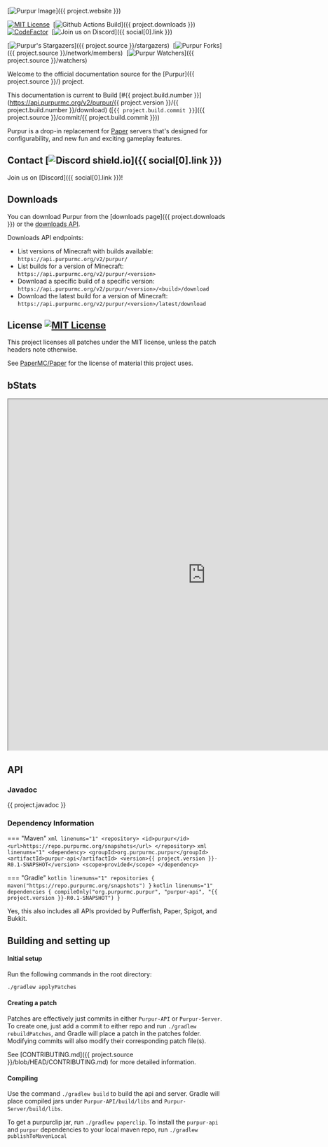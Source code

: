 [![Purpur Image](https://user-images.githubusercontent.com/74448585/150906023-101cd383-da82-4a3c-9603-a3b5741c3994.png)]({{ project.website }})

<div markdown="1" id="center">

[![MIT License](https://img.shields.io/github/license/PurpurMC/Purpur?&logo=github)](License)&nbsp;
[![Github Actions Build](https://img.shields.io/github/workflow/status/purpurmc/purpur/Build?event=push&logo=github)]({{ project.downloads }})
[![CodeFactor](https://www.codefactor.io/repository/github/purpurmc/purpur/badge)](https://www.codefactor.io/repository/github/purpurmc/purpur)&nbsp;
[![Join us on Discord](https://img.shields.io/discord/685683385313919172.svg?label=&logo=discord&logoColor=ffffff&color=7389D8&labelColor=6A7EC2)]({{ social[0].link }})&nbsp;  

[![Purpur's Stargazers](https://img.shields.io/github/stars/PurpurMC/Purpur?label=stars&logo=github)]({{ project.source }}/stargazers)&nbsp;
[![Purpur Forks](https://img.shields.io/github/forks/PurpurMC/Purpur?label=forks&logo=github)]({{ project.source }}/network/members)&nbsp;
[![Purpur Watchers](https://img.shields.io/github/watchers/PurpurMC/Purpur?label=watchers&logo=github)]({{ project.source }}/watchers)&nbsp;

Welcome to the official documentation source for the&nbsp;[Purpur]({{ project.source }}/)&nbsp;project.

This documentation is current to Build&nbsp;[#{{ project.build.number }}](https://api.purpurmc.org/v2/purpur/{{ project.version }}/{{ project.build.number }}/download)&nbsp;([`{{ project.build.commit }}`]({{ project.source }}/commit/{{ project.build.commit }}))

Purpur is a drop-in replacement for [Paper](https://github.com/PaperMC/Paper) servers that's designed for configurability, and new fun and exciting gameplay features.

</div>

## Contact [![Discord shield.io](https://img.shields.io/discord/685683385313919172.svg?label=&logo=discord&logoColor=ffffff&color=7389D8&labelColor=6A7EC2)]({{ social[0].link }})

Join us on [Discord]({{ social[0].link }})!

## Downloads

You can download Purpur from the [downloads page]({{ project.downloads }}) or the [downloads API](https://api.purpurmc.org/).

Downloads API endpoints:

 * List versions of Minecraft with builds available:  
 `https://api.purpurmc.org/v2/purpur/`
 * List builds for a version of Minecraft:  
 `https://api.purpurmc.org/v2/purpur/<version>`
 * Download a specific build of a specific version:  
 `https://api.purpurmc.org/v2/purpur/<version>/<build>/download`
 * Download the latest build for a version of Minecraft:  
 `https://api.purpurmc.org/v2/purpur/<version>/latest/download`

## License [![MIT License](https://img.shields.io/github/license/PurpurMC/Purpur?&logo=github)](./#license)

This project licenses all patches under the MIT license, unless the patch headers note otherwise.

See [PaperMC/Paper](https://github.com/PaperMC/Paper) for the license of material this project uses.

## bStats

<iframe src="https://purpurmc.org/stats" loading="lazy" title="hi" height="800" width="900"></iframe>


## API

### Javadoc

{{ project.javadoc }}

### Dependency Information
=== "Maven"
    ``` xml linenums="1"
    <repository>
        <id>purpur</id>
        <url>https://repo.purpurmc.org/snapshots</url>
    </repository>
    ```
    ``` xml linenums="1"
    <dependency>
        <groupId>org.purpurmc.purpur</groupId>
        <artifactId>purpur-api</artifactId>
        <version>{{ project.version }}-R0.1-SNAPSHOT</version>
        <scope>provided</scope>
    </dependency>
    ```

=== "Gradle"
    ``` kotlin linenums="1"
    repositories {
        maven("https://repo.purpurmc.org/snapshots")
    }
    ```
    ``` kotlin linenums="1"
    dependencies {
        compileOnly("org.purpurmc.purpur", "purpur-api", "{{ project.version }}-R0.1-SNAPSHOT")
    }
    ```

Yes, this also includes all APIs provided by Pufferfish, Paper, Spigot, and Bukkit.

## Building and setting up

#### Initial setup
Run the following commands in the root directory:

``` bash linenums="1"
./gradlew applyPatches
```

#### Creating a patch
Patches are effectively just commits in either `Purpur-API` or `Purpur-Server`. 
To create one, just add a commit to either repo and run `./gradlew rebuildPatches`, and Gradle will 
place a patch in the patches folder. Modifying commits will also modify their 
corresponding patch file(s).

See [CONTRIBUTING.md]({{ project.source }}/blob/HEAD/CONTRIBUTING.md) for more detailed information.


#### Compiling

Use the command `./gradlew build` to build the api and server. Gradle will place compiled jars
 under `Purpur-API/build/libs` and `Purpur-Server/build/libs`.

To get a purpurclip jar, run `./gradlew paperclip`.
To install the `purpur-api` and `purpur` dependencies to your local maven repo, run `./gradlew publishToMavenLocal`
